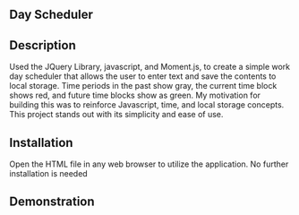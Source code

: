 ## Day Scheduler

## Description
Used the JQuery Library, javascript, and Moment.js, to create a simple work day scheduler that allows the user to enter text and save the contents to local storage. Time periods in the past show gray, the current time block shows red, and future time blocks show as green. 
My motivation for building this was to reinforce Javascript, time, and local storage concepts. This project stands out with its simplicity and ease of use. 

## Installation
Open the HTML file in any web browser to utilize the application. No further installation is needed

## Demonstration 



